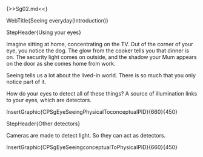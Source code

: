 {>>Sg02.md<<}

WebTitle{Seeing everyday(Introduction)}

StepHeader{Using your eyes}

Imagine sitting at home, concentrating on the TV. Out of the corner of your eye, you notice the dog. The glow from the cooker tells you that dinner is on. The security light comes on outside, and the shadow your Mum appears on the door as she comes home from work.

Seeing tells us a lot about the lived-in world. There is so much that you only notice part of it.

How do your eyes to detect all of these things? A source of illumination links to your eyes, which are detectors.

InsertGraphic{CPSgEyeSeeingPhysicalToconceptualPID}{660}{450}

StepHeader{Other detectors}

Cameras are made to detect light. So they can act as detectors.

InsertGraphic{CPSgEyeSeeingconceptualToPhysicalPID}{660}{450}
